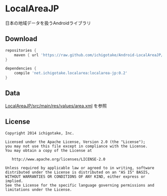 LocalAreaJP
=======

日本の地域データを扱うAndroidライブラリ


Download
-------

``` Groovy
repositories {
    maven { url 'https://raw.github.com/ichigotake/Android-LocalAreaJP/master/repository' }
}

dependencies {
    compile 'net.ichigotake.localarea:localarea-jp:0.2'
}
```


Data
-------

[LocalAreaJP/src/main/res/values/area.xml](LocalAreaJP/src/main/res/values/area.xml) を参照


License
-------

    Copyright 2014 ichigotake, Inc.

    Licensed under the Apache License, Version 2.0 (the "License");
    you may not use this file except in compliance with the License.
    You may obtain a copy of the License at

       http://www.apache.org/licenses/LICENSE-2.0

    Unless required by applicable law or agreed to in writing, software
    distributed under the License is distributed on an "AS IS" BASIS,
    WITHOUT WARRANTIES OR CONDITIONS OF ANY KIND, either express or implied.
    See the License for the specific language governing permissions and
    limitations under the License.


